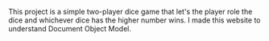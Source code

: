 This project is a simple two-player dice game that let's the player role the dice and whichever dice has the higher number wins. I made this website to understand Document Object Model.
